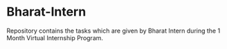 # Bharat-Intern
Repository contains the tasks which are given by Bharat Intern during the 1 Month Virtual Internship Program.
